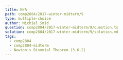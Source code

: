 ```yaml
---
title: N/A
path: comp2804/2017-winter-midterm/9
type: multiple-choice
author: Michiel Smid
question: comp2804/2017-winter-midterm/9/question.ts
solution: comp2804/2017-winter-midterm/9/solution.md
tags:
  - comp2804
  - comp2804-midterm
  - Newton's Binomial Theorem (3.6.2)
---
```

